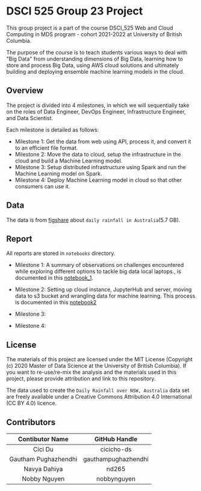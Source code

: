 # DSCI 525 Group 23 Project
This group project is a part of the course DSCI_525 Web and Cloud Computing in MDS program - cohort 2021-2022 at University of British Columbia.

The purpose of the course is to teach students various ways to deal with "Big Data" from understanding dimensions of Big Data, learning how to store and process Big Data, using AWS cloud solutions and ultimately building and deploying ensemble machine learning models in the cloud.

## Overview
The project is divided into 4 milestones, in which we will sequentially take on the roles of Data Engineer, DevOps Engineer, Infrastructure Engineer, and Data Scientist.

Each milestone is detailed as follows:
- Milestone 1: Get the data from web using API, process it, and convert it to an efficient file format.
- Milestone 2: Move the data to cloud, setup the infrastructure in the cloud and build a Machine Learning model.
- Milestone 3: Setup distributed infrastructure using Spark and run the Machine Learning model on Spark.
- Milestone 4: Deploy Machine Learning model in cloud so that other consumers can use it.

## Data
The data is from [figshare](https://figshare.com/articles/dataset/Daily_rainfall_over_NSW_Australia/14096681) about `daily rainfall in Australia`(5.7 GB).

## Report
All reports are stored in `notebooks` directory.

- Milestone 1: A summary of observations on challenges encountered while exploring different options to tackle big data local laptops., is documented in this [notebook_1](https://github.com/UBC-MDS/dsci-525-group-23/blob/3ed57be059022a119dc940486ab6554c32ea4d26/notebooks/milestone_1.ipynb).

- Milestone 2: Setting up cloud instance, JupyterHub and server, moving data to s3 bucket and wrangling data for machine learning. This process is documented in this [notebook2](https://github.com/UBC-MDS/dsci-525-group-23/blob/dev/notebooks/milestone_2.ipynb)

- Milestone 3:

- Milestone 4:

## License
The materials of this project are licensed under the MIT License (Copyright (c) 2020 Master of Data Science at the University of British Columbia). If you want to re-use/re-mix the analysis and the materials used in this project, please provide attribution and link to this repository.

The data used to create the `Daily Rainfall over NSW, Australia` data set are freely available under a Creative Commons Attribution 4.0 International (CC BY 4.0) licence.
## Contributors
| Contibutor Name | GitHub Handle |
|:---------------:|:----------------:|
| Cici Du    |     cicicho-ds             |           
| Gautham Pughazhendhi   |      gauthampughazhendhi            |     
| Navya Dahiya   |    nd265              |     
| Nobby Nguyen    |   nobbynguyen               |     
